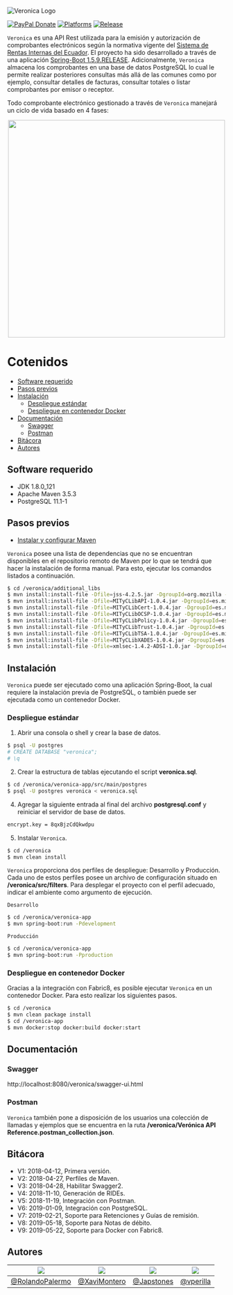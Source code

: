 ![Veronica Logo](https://raw.githubusercontent.com/rolandopalermo/Veronica/master/static/veronica.jpg)

[![PayPal Donate](http://ionicabizau.github.io/badges/paypal.svg?style=plastic&colorB=68B7EB)]()
[![Platforms](https://img.shields.io/badge/plaform-windows%20%7C%20linux%20%7C%20macOS-blue.svg?style=plastic&colorB=68B7EB)]()
[![Release](https://img.shields.io/badge/version-1.0.0-green.svg?style=plastic&colorB=68B7EB)]()

`Veronica` es una API Rest utilizada para la emisión y autorización de comprobantes electrónicos según la normativa vigente del [Sistema de Rentas Internas del Ecuador](http://www.sri.gob.ec/). El proyecto ha sido desarrollado a través de una aplicación [Spring-Boot 1.5.9.RELEASE](https://mvnrepository.com/artifact/org.springframework.boot/spring-boot/1.5.9.RELEASE). Adicionalmente, `Veronica` almacena los comprobantes en una base de datos PostgreSQL lo cual le permite realizar posteriores consultas más allá de las comunes como por ejemplo, consultar detalles de facturas, consultar totales o listar comprobantes por emisor o receptor.

Todo comprobante electrónico gestionado a través de `Veronica` manejará un ciclo de vida basado en 4 fases:
<p align="center">
<img src="https://raw.githubusercontent.com/rolandopalermo/veronica/master/static/veronica_ciclo_vida.png" width="500">
</p>

Cotenidos
=================
- [Software requerido](#software-requerido)
- [Pasos previos](#pasos-previos)
- [Instalación](#instalación)
	- [Despliegue estándar](#despliegue-estándar)
	- [Despliegue en contenedor Docker](#despliegue-en-contenedor-Docker)
- [Documentación](#documentación)
	- [Swagger](#swagger)
	- [Postman](#postman)
- [Bitácora](#bitácora)
- [Autores](#autores)

## Software requerido
- JDK 1.8.0_121
- Apache Maven 3.5.3
- PostgreSQL 11.1-1

## Pasos previos
- [Instalar y configurar Maven](https://www.mkyong.com/maven/how-to-install-maven-in-windows/)

`Veronica` posee una lista de dependencias que no se encuentran disponibles en el repositorio remoto de Maven por lo que se tendrá que hacer la instalación de forma manual. Para esto, ejecutar los comandos listados a continuación.
```bash
$ cd /veronica/additional_libs
$ mvn install:install-file -Dfile=jss-4.2.5.jar -DgroupId=org.mozilla -DartifactId=jss -Dversion=4.2.5 -Dpackaging=jar
$ mvn install:install-file -Dfile=MITyCLibAPI-1.0.4.jar -DgroupId=es.mityc.javasign -DartifactId=api -Dversion=1.0.4 -Dpackaging=jar
$ mvn install:install-file -Dfile=MITyCLibCert-1.0.4.jar -DgroupId=es.mityc.javasign -DartifactId=cert -Dversion=1.0.4 -Dpackaging=jar
$ mvn install:install-file -Dfile=MITyCLibOCSP-1.0.4.jar -DgroupId=es.mityc.javasign -DartifactId=ocsp  -Dversion=1.0.4 -Dpackaging=jar
$ mvn install:install-file -Dfile=MITyCLibPolicy-1.0.4.jar -DgroupId=es.mityc.javasign -DartifactId=policy -Dversion=1.0.4 -Dpackaging=jar
$ mvn install:install-file -Dfile=MITyCLibTrust-1.0.4.jar -DgroupId=es.mityc.javasign -DartifactId=trust -Dversion=1.0.4 -Dpackaging=jar
$ mvn install:install-file -Dfile=MITyCLibTSA-1.0.4.jar -DgroupId=es.mityc.javasign -DartifactId=tsa -Dversion=1.0.4 -Dpackaging=jar
$ mvn install:install-file -Dfile=MITyCLibXADES-1.0.4.jar -DgroupId=es.mityc.javasign -DartifactId=xades -Dversion=1.0.4 -Dpackaging=jar
$ mvn install:install-file -Dfile=xmlsec-1.4.2-ADSI-1.0.jar -DgroupId=org.apache.xmlsec-adsi -DartifactId=xmlsec-adsi -Dversion=1.4.2 -Dpackaging=jar
```
## Instalación
`Veronica` puede ser ejecutado como una aplicación Spring-Boot, la cual requiere la instalación previa de PostgreSQL, o también puede ser ejecutada como un contenedor Docker.

### Despliegue estándar

1. Abrir una consola o shell y crear la base de datos.
```bash
$ psql -U postgres
# CREATE DATABASE "veronica";
# \q
```
2. Crear la estructura de tablas ejecutando el script **veronica.sql**.
```bash
$ cd /veronica/veronica-app/src/main/postgres
$ psql -U postgres veronica < veronica.sql
```

4. Agregar la siguiente entrada al final del archivo **postgresql.conf** y reiniciar el servidor de base de datos.
```bash
encrypt.key = 8qxBjzCdQkwdpu
```

5. Instalar `Veronica`.
```bash
$ cd /veronica
$ mvn clean install
```

`Veronica` proporciona dos perfiles de despliegue: Desarrollo y Producción. Cada uno de estos perfiles posee un archivo de configuración situado en **/veronica/src/filters**. Para desplegar el proyecto con el perfil adecuado, indicar el ambiente como argumento de ejecución.

`Desarrollo`
```bash
$ cd /veronica/veronica-app
$ mvn spring-boot:run -Pdevelopment
```

`Producción`
```bash
$ cd /veronica/veronica-app
$ mvn spring-boot:run -Pproduction
```
### Despliegue en contenedor Docker
Gracias a la integración con Fabric8, es posible ejecutar `Veronica` en un contenedor Docker. Para esto realizar los siguientes pasos.
```bash
$ cd /veronica
$ mvn clean package install
$ cd /veronica-app
$ mvn docker:stop docker:build docker:start
```

## Documentación
### Swagger
http://localhost:8080/veronica/swagger-ui.html

### Postman
`Veronica` también pone a disposición de los usuarios una colección de llamadas y ejemplos que se encuentra en la ruta **/veronica/Verónica API Reference.postman_collection.json**.

## Bitácora

- V1: 2018-04-12, Primera versión.
- V2: 2018-04-27, Perfiles de Maven.
- V3: 2018-04-28, Habilitar Swagger2.
- V4: 2018-11-10, Generación de RIDEs.
- V5: 2018-11-19, Integración con Postman.
- V6: 2019-01-09, Integración con PostgreSQL.
- V7: 2019-02-21, Soporte para Retenciones y Guías de remisión.
- V8: 2019-05-18, Soporte para Notas de débito.
- V9: 2019-05-22, Soporte para Docker con Fabric8.

## Autores

| [![](https://avatars1.githubusercontent.com/u/11875482?v=4&s=80)](https://github.com/rolandopalermo) | [![](https://avatars2.githubusercontent.com/u/24358710?s=80&v=4)](https://github.com/XaviMontero) | [![](https://avatars0.githubusercontent.com/u/3452663?s=80&v=4)](https://github.com/XaviMontero) |  [![](https://avatars0.githubusercontent.com/u/211490?s=80&v=4)](https://github.com/vperilla) 
|-|-|-|-|
| [@RolandoPalermo](https://github.com/rolandopalermo) | [@XaviMontero](https://github.com/XaviMontero) | [@Japstones](https://github.com/japstones) | [@vperilla](https://github.com/vperilla) |